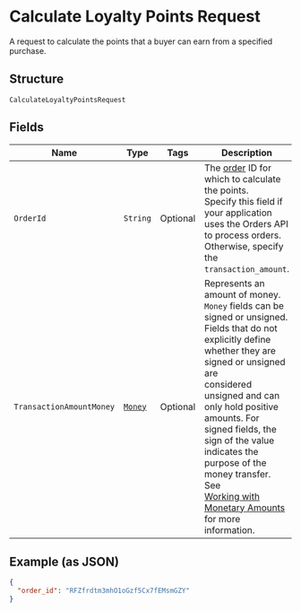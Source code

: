 
# Calculate Loyalty Points Request

A request to calculate the points that a buyer can earn from
a specified purchase.

## Structure

`CalculateLoyaltyPointsRequest`

## Fields

| Name | Type | Tags | Description | Getter |
|  --- | --- | --- | --- | --- |
| `OrderId` | `String` | Optional | The [order](/doc/models/order.md) ID for which to calculate the points.<br>Specify this field if your application uses the Orders API to process orders.<br>Otherwise, specify the `transaction_amount`. | String getOrderId() |
| `TransactionAmountMoney` | [`Money`](/doc/models/money.md) | Optional | Represents an amount of money. `Money` fields can be signed or unsigned.<br>Fields that do not explicitly define whether they are signed or unsigned are<br>considered unsigned and can only hold positive amounts. For signed fields, the<br>sign of the value indicates the purpose of the money transfer. See<br>[Working with Monetary Amounts](https://developer.squareup.com/docs/build-basics/working-with-monetary-amounts)<br>for more information. | Money getTransactionAmountMoney() |

## Example (as JSON)

```json
{
  "order_id": "RFZfrdtm3mhO1oGzf5Cx7fEMsmGZY"
}
```

